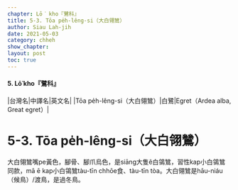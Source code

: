 ```yaml
---
chapter: Lō͘ kho『鷺科』
title: 5-3. Tōa pe̍h-lêng-si（大白翎鷥）
author: Siau Lah-jih
date: 2021-05-03
category: chheh
show_chapter: 
layout: post
toc: true
---
```


#### 5. Lō͘ kho『鷺科』

|台灣名|中譯名|英文名|
|Tōa pe̍h-lêng-si（大白翎鷥）|白鷺|Egret（Ardea alba, Great egret）|

# 5-3. Tōa pe̍h-lêng-si（大白翎鷥）

大白翎鷥嘴pe黃色，腳骨、腳爪烏色，是siāng大隻ê白鴒鷥，習性kap小白鴒鷥同款，mā ē kap小白鴒鷥tàu-tīn chhōe食、tàu-tīn tòa。大白翎鷥是hāu-niáu（候鳥）/渡鳥，是過冬鳥。



